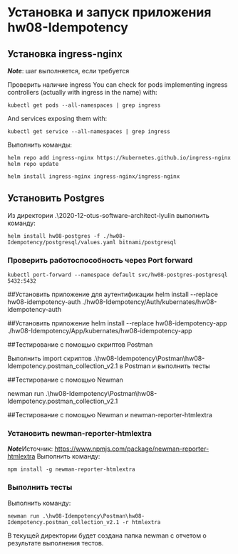 # Установка и запуск приложения hw08-Idempotency

## Установка ingress-nginx
***Note***: шаг выполняется, если требуется

Проверить наличие ingress
You can check for pods implementing ingress controllers (actually with ingress in the name) with:
```
kubectl get pods --all-namespaces | grep ingress
```
And services exposing them with:
```
kubectl get service --all-namespaces | grep ingress
```

Выполнить команды:
```
helm repo add ingress-nginx https://kubernetes.github.io/ingress-nginx
helm repo update

helm install ingress-nginx ingress-nginx/ingress-nginx
```

## Установить Postgres

Из директории .\2020-12-otus-software-architect-lyulin выполнить команду:
```
helm install hw08-postgres -f ./hw08-Idempotency/postgresql/values.yaml bitnami/postgresql
```
### Проверить работоспособность через Port forward
```
kubectl port-forward --namespace default svc/hw08-postgres-postgresql 5432:5432
```

##Установить приложение для аутентификации
helm install --replace hw08-idempotency-auth ./hw08-Idempotency/Auth/kubernates/hw08-idempotency-auth

##Установить приложение
helm install --replace hw08-idempotency-app ./hw08-Idempotency/App/kubernates/hw08-idempotency-app

##Тестирование с помощью скриптов Postman

Выполнить import скриптов .\hw08-Idempotency\Postman\hw08-Idempotency.postman_collection_v2.1 в Postman и выполнить тесты

##Тестирование с помощью Newman

newman run .\hw08-Idempotency\Postman\hw08-Idempotency.postman_collection_v2.1 

##Тестирование с помощью Newman и newman-reporter-htmlextra

### Установить newman-reporter-htmlextra
***Note***Источник: https://www.npmjs.com/package/newman-reporter-htmlextra
Выполнить команду:
```
npm install -g newman-reporter-htmlextra
```
### Выполнить тесты

Выполнить команду:
```
newman run .\hw08-Idempotency\Postman\hw08-Idempotency.postman_collection_v2.1 -r htmlextra
```
В текущей директории будет создана папка newman с отчетом о результате выполнения тестов.
